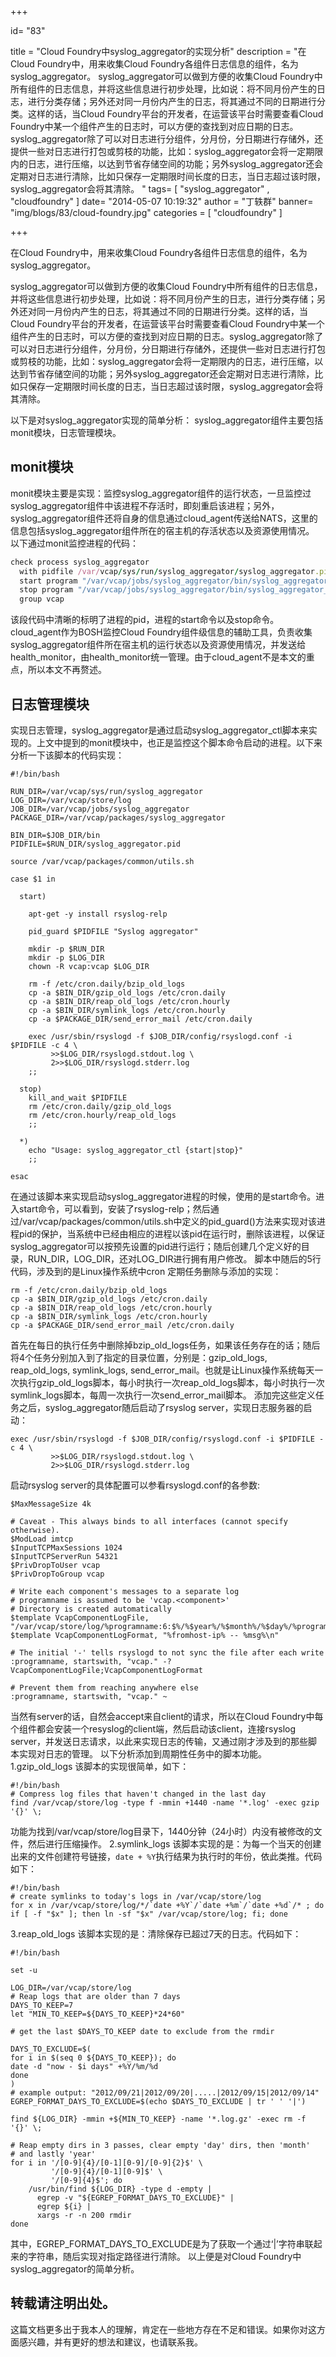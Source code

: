 +++

id= "83"

title = "Cloud Foundry中syslog_aggregator的实现分析"
description = "在Cloud Foundry中，用来收集Cloud Foundry各组件日志信息的组件，名为syslog_aggregator。 syslog_aggregator可以做到方便的收集Cloud Foundry中所有组件的日志信息，并将这些信息进行初步处理，比如说：将不同月份产生的日志，进行分类存储；另外还对同一月份内产生的日志，将其通过不同的日期进行分类。这样的话，当Cloud Foundry平台的开发者，在运营该平台时需要查看Cloud Foundry中某一个组件产生的日志时，可以方便的查找到对应日期的日志。syslog_aggregator除了可以对日志进行分组件，分月份，分日期进行存储外，还提供一些对日志进行打包或剪枝的功能，比如：syslog_aggregator会将一定期限内的日志，进行压缩，以达到节省存储空间的功能；另外syslog_aggregator还会定期对日志进行清除，比如只保存一定期限时间长度的日志，当日志超过该时限，syslog_aggregator会将其清除。 "
tags= [ "syslog_aggregator" , "cloudfoundry" ]
date= "2014-05-07 10:19:32"
author = "丁轶群"
banner= "img/blogs/83/cloud-foundry.jpg"
categories = [ "cloudfoundry" ]

+++

在Cloud Foundry中，用来收集Cloud Foundry各组件日志信息的组件，名为syslog\_aggregator。 

syslog\_aggregator可以做到方便的收集Cloud Foundry中所有组件的日志信息，并将这些信息进行初步处理，比如说：将不同月份产生的日志，进行分类存储；另外还对同一月份内产生的日志，将其通过不同的日期进行分类。这样的话，当Cloud Foundry平台的开发者，在运营该平台时需要查看Cloud Foundry中某一个组件产生的日志时，可以方便的查找到对应日期的日志。syslog\_aggregator除了可以对日志进行分组件，分月份，分日期进行存储外，还提供一些对日志进行打包或剪枝的功能，比如：syslog\_aggregator会将一定期限内的日志，进行压缩，以达到节省存储空间的功能；另外syslog\_aggregator还会定期对日志进行清除，比如只保存一定期限时间长度的日志，当日志超过该时限，syslog\_aggregator会将其清除。 

<!--more-->

以下是对syslog\_aggregator实现的简单分析： syslog\_aggregator组件主要包括monit模块，日志管理模块。


**monit模块** 
----------

monit模块主要是实现：监控syslog\_aggregator组件的运行状态，一旦监控过syslog\_aggregator组件中该进程不存活时，即刻重启该进程；另外，syslog\_aggregator组件还将自身的信息通过cloud\_agent传送给NATS，这里的信息包括syslog\_aggregator组件所在的宿主机的存活状态以及资源使用情况。 以下通过monit监控进程的代码：

```ruby
check process syslog_aggregator  
  with pidfile /var/vcap/sys/run/syslog_aggregator/syslog_aggregator.pid  
  start program "/var/vcap/jobs/syslog_aggregator/bin/syslog_aggregator_ctl start"  
  stop program "/var/vcap/jobs/syslog_aggregator/bin/syslog_aggregator_ctl stop"  
  group vcap  
```


该段代码中清晰的标明了进程的pid，进程的start命令以及stop命令。 cloud\_agent作为BOSH监控Cloud Foundry组件级信息的辅助工具，负责收集syslog\_aggregator组件所在宿主机的运行状态以及资源使用情况，并发送给health\_monitor，由health\_monitor统一管理。由于cloud\_agent不是本文的重点，所以本文不再赘述。 

**日志管理模块** 
----------

实现日志管理，syslog\_aggregator是通过启动syslog\_aggregator\_ctl脚本来实现的。上文中提到的monit模块中，也正是监控这个脚本命令启动的进程。以下来分析一下该脚本的代码实现： 

```shell
#!/bin/bash  

RUN_DIR=/var/vcap/sys/run/syslog_aggregator  
LOG_DIR=/var/vcap/store/log  
JOB_DIR=/var/vcap/jobs/syslog_aggregator  
PACKAGE_DIR=/var/vcap/packages/syslog_aggregator  

BIN_DIR=$JOB_DIR/bin  
PIDFILE=$RUN_DIR/syslog_aggregator.pid  

source /var/vcap/packages/common/utils.sh  

case $1 in  

  start)  

    apt-get -y install rsyslog-relp  

    pid_guard $PIDFILE "Syslog aggregator"  

    mkdir -p $RUN_DIR  
    mkdir -p $LOG_DIR  
    chown -R vcap:vcap $LOG_DIR  

    rm -f /etc/cron.daily/bzip_old_logs  
    cp -a $BIN_DIR/gzip_old_logs /etc/cron.daily  
    cp -a $BIN_DIR/reap_old_logs /etc/cron.hourly  
    cp -a $BIN_DIR/symlink_logs /etc/cron.hourly  
    cp -a $PACKAGE_DIR/send_error_mail /etc/cron.daily  

    exec /usr/sbin/rsyslogd -f $JOB_DIR/config/rsyslogd.conf -i $PIDFILE -c 4 \  
         >>$LOG_DIR/rsyslogd.stdout.log \  
         2>>$LOG_DIR/rsyslogd.stderr.log  
    ;;  

  stop)  
    kill_and_wait $PIDFILE  
    rm /etc/cron.daily/gzip_old_logs  
    rm /etc/cron.hourly/reap_old_logs  
    ;;  

  *)  
    echo "Usage: syslog_aggregator_ctl {start|stop}"  
    ;;  

esac  
```


在通过该脚本来实现启动syslog\_aggregator进程的时候，使用的是start命令。进入start命令，可以看到，安装了rsyslog-relp；然后通过/var/vcap/packages/common/utils.sh中定义的pid\_guard()方法来实现对该进程pid的保护，当系统中已经由相应的进程以该pid在运行时，删除该进程，以保证syslog\_aggregator可以按预先设置的pid进行运行；随后创建几个定义好的目录，RUN\_DIR，LOG\_DIR，还对LOG\_DIR进行拥有用户修改。 脚本中随后的5行代码，涉及到的是Linux操作系统中cron 定期任务删除与添加的实现：

```shell
rm -f /etc/cron.daily/bzip_old_logs  
cp -a $BIN_DIR/gzip_old_logs /etc/cron.daily  
cp -a $BIN_DIR/reap_old_logs /etc/cron.hourly  
cp -a $BIN_DIR/symlink_logs /etc/cron.hourly  
cp -a $PACKAGE_DIR/send_error_mail /etc/cron.daily  
```


首先在每日的执行任务中删除掉bzip\_old\_logs任务，如果该任务存在的话；随后将4个任务分别加入到了指定的目录位置，分别是：gzip\_old\_logs, reap\_old\_logs, symlink\_logs, send\_error\_mail。也就是让Linux操作系统每天一次执行gzip\_old\_logs脚本，每小时执行一次reap\_old\_logs脚本，每小时执行一次symlink\_logs脚本，每周一次执行一次send\_error\_mail脚本。 添加完这些定义任务之后，syslog\_aggregator随后启动了rsyslog server，实现日志服务器的启动：

```shell
exec /usr/sbin/rsyslogd -f $JOB_DIR/config/rsyslogd.conf -i $PIDFILE -c 4 \  
         >>$LOG_DIR/rsyslogd.stdout.log \  
         2>>$LOG_DIR/rsyslogd.stderr.log  
```


启动rsyslog server的具体配置可以参看rsyslogd.conf的各参数: 

```shell
$MaxMessageSize 4k  

# Caveat - This always binds to all interfaces (cannot specify otherwise).  
$ModLoad imtcp  
$InputTCPMaxSessions 1024  
$InputTCPServerRun 54321  
$PrivDropToUser vcap  
$PrivDropToGroup vcap  

# Write each component's messages to a separate log  
# programname is assumed to be 'vcap.<component>'  
# Directory is created automatically  
$template VcapComponentLogFile, "/var/vcap/store/log/%programname:6:$%/%$year%/%$month%/%$day%/%programname:6:$%.log"  
$template VcapComponentLogFormat, "%fromhost-ip% -- %msg%\n"  

# The initial '-' tells rsyslogd to not sync the file after each write  
:programname, startswith, "vcap." -?VcapComponentLogFile;VcapComponentLogFormat  

# Prevent them from reaching anywhere else  
:programname, startswith, "vcap." ~  
```


当然有server的话，自然会accept来自client的请求，所以在Cloud Foundry中每个组件都会安装一个resyslog的client端，然后启动该client，连接rsyslog server，并发送日志请求，以此来实现日志的传输，又通过刚才涉及到的那些脚本实现对日志的管理。 以下分析添加到周期性任务中的脚本功能。 1.gzip\_old\_logs 该脚本的实现很简单，如下：

```shell
#!/bin/bash  
# Compress log files that haven't changed in the last day  
find /var/vcap/store/log -type f -mmin +1440 -name '*.log' -exec gzip '{}' \;  
```


功能为找到/var/vcap/store/log目录下，1440分钟（24小时）内没有被修改的文件，然后进行压缩操作。 2.symlink\_logs 该脚本实现的是：为每一个当天的创建出来的文件创建符号链接，`date + %Y`执行结果为执行时的年份，依此类推。代码如下：

```shell
#!/bin/bash  
# create symlinks to today's logs in /var/vcap/store/log  
for x in /var/vcap/store/log/*/`date +%Y`/`date +%m`/`date +%d`/* ; do if [ -f "$x" ]; then ln -sf "$x" /var/vcap/store/log; fi; done  
```


3.reap\_old\_logs 该脚本实现的是：清除保存已超过7天的日志。代码如下：

```shell
#!/bin/bash  

set -u  

LOG_DIR=/var/vcap/store/log  
# Reap logs that are older than 7 days  
DAYS_TO_KEEP=7  
let "MIN_TO_KEEP=${DAYS_TO_KEEP}*24*60"  

# get the last $DAYS_TO_KEEP date to exclude from the rmdir  

DAYS_TO_EXCLUDE=$(  
for i in $(seq 0 ${DAYS_TO_KEEP}); do  
date -d "now - $i days" +%Y/%m/%d  
done  
)  
# example output: "2012/09/21|2012/09/20|.....|2012/09/15|2012/09/14"  
EGREP_FORMAT_DAYS_TO_EXCLUDE=$(echo $DAYS_TO_EXCLUDE | tr ' ' '|')  

find ${LOG_DIR} -mmin +${MIN_TO_KEEP} -name '*.log.gz' -exec rm -f '{}' \;  

# Reap empty dirs in 3 passes, clear empty 'day' dirs, then 'month'  
# and lastly 'year'  
for i in '/[0-9]{4}/[0-1][0-9]/[0-9]{2}$' \  
         '/[0-9]{4}/[0-1][0-9]$' \  
         '/[0-9]{4}$'; do  
    /usr/bin/find ${LOG_DIR} -type d -empty |  
      egrep -v "${EGREP_FORMAT_DAYS_TO_EXCLUDE}" |  
      egrep ${i} |  
      xargs -r -n 200 rmdir  
done  
```


其中，EGREP\_FORMAT\_DAYS\_TO\_EXCLUDE是为了获取一个通过‘|’字符串联起来的字符串，随后实现对指定路径进行清除。 以上便是对Cloud Foundry中syslog\_aggregator的简单分析。

**转载请注明出处。**
------------
这篇文档更多出于我本人的理解，肯定在一些地方存在不足和错误。如果你对这方面感兴趣，并有更好的想法和建议，也请联系我。 